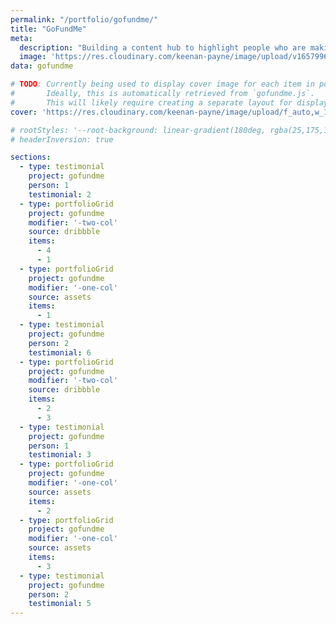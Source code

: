 ```yaml
---
permalink: "/portfolio/gofundme/"
title: "GoFundMe"
meta: 
  description: "Building a content hub to highlight people who are making a difference."
  image: 'https://res.cloudinary.com/keenan-payne/image/upload/v1657996840/portfolio/gofundme/og_sqqaf6.png'
data: gofundme

# TODO: Currently being used to display cover image for each item in portfolio. 
#       Ideally, this is automatically retrieved from `gofundme.js`.
#       This will likely require creating a separate layout for displaying portfolio items.
cover: 'https://res.cloudinary.com/keenan-payne/image/upload/f_auto,w_1532/v1657996527/portfolio/gofundme/cover_cwiwux.png'

# rootStyles: '--root-background: linear-gradient(180deg, rgba(25,175,110,1) 0%, rgba(150,215,180,0.5575980392156863) 30vh, rgba(239,239,239,1) 60vh, rgba(199,196,215,1) 85%);'
# headerInversion: true

sections: 
  - type: testimonial
    project: gofundme
    person: 1
    testimonial: 2
  - type: portfolioGrid
    project: gofundme
    modifier: '-two-col'
    source: dribbble
    items: 
      - 4
      - 1
  - type: portfolioGrid
    project: gofundme
    modifier: '-one-col'
    source: assets
    items: 
      - 1
  - type: testimonial
    project: gofundme
    person: 2
    testimonial: 6
  - type: portfolioGrid
    project: gofundme
    modifier: '-two-col'
    source: dribbble
    items: 
      - 2
      - 3
  - type: testimonial
    project: gofundme
    person: 1
    testimonial: 3
  - type: portfolioGrid
    project: gofundme
    modifier: '-one-col'
    source: assets
    items: 
      - 2
  - type: portfolioGrid
    project: gofundme
    modifier: '-one-col'
    source: assets
    items: 
      - 3
  - type: testimonial
    project: gofundme
    person: 2
    testimonial: 5
---
```

